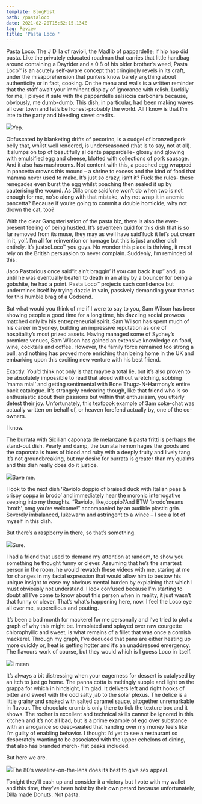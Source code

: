 ```yaml
---
template: BlogPost
path: /pastaloco
date: 2021-02-20T15:52:15.134Z
tag: Review
title: 'Pasta Loco '
---
```

<!--StartFragment-->

Pasta Loco. The J Dilla of ravioli, the Madlib of pappardelle; if hip hop did pasta. Like the privately educated roadman that carries that little handbag around containing a Dayrider and a 0.8 of his older brother’s weed, Pasta Loco™ is an acutely self-aware concept that cringingly revels in its craft, under the misapprehension that punters know barely anything about authenticity or in fact, cooking. On the menu and walls is a written reminder that the staff await your imminent display of ignorance with relish. Luckily for me, I played it safe with the pappardelle salsiccia carbonara because, obviously, me dumb-dumb. This dish, in particular, had been making waves all over town and let’s be honest-probably the world. All I know is that I’m late to the party and bleeding street credits.

![](https://lh5.googleusercontent.com/cBU8mbMeYcjiHwZAilet5AArBdMDNpLWukuBvsjdGAI7K1OUq7eqjDt5drlH88KaIWRbHUiDKU2QPn-4X-DlZepwGj7J8Juv7sBBrJ77fkfRnQZTpJ_FF2cC0QSCnO3FItyl9M3N)Yep.

Obfuscated by blanketing drifts of pecorino, is a cudgel of bronzed pork belly that, whilst well rendered, is underseasoned (that is to say, not at all). It slumps on top of beautifully al dente pappardelle- glossy and glowing with emulsified egg and cheese, blotted with collections of pork sausage. And it also has mushrooms. Not content with this, a poached egg wrapped in pancetta crowns this mound – a shrine to excess and the kind of food that mamma never used to make. It’s just *so* crazy, isn’t it? Fuck the rules- these renegades even burst the egg whilst poaching then sealed it up by cauterising the wound. As Dilla once said‘one won’t do when two is not enough for me, no’so along with that mistake, why not wrap it in anemic pancetta? Because if you’re going to commit a double homicide, why not drown the cat, too?

With the clear Gangsterisation of the pasta biz, there is also the ever-present feeling of being hustled. It’s seventeen quid for this dish that is so far removed from its muse, they may as well have said‘fuck it let’s put cream in it, yo!’. I’m all for reinvention or homage but this is just another dish entirely. It’s justsoLoco™ you guys. No wonder this place is thriving, it must rely on the British persuasion to never complain. Suddenly, I’m reminded of this:

Jaco Pastorious once said“it ain’t braggin’ if you can back it up” and, up until he was eventually beaten to death in an alley by a bouncer for being a gobshite, he had a point. Pasta Loco™ projects such confidence but undermines itself by trying dazzle in vain, passively demanding your thanks for this humble brag of a Godsend.

But what would you think of me if I were to say to you, Sam Wilson has been showing people a good time for a long time, his dazzling social prowess matched only by his entrepreneurial spirit. Sam Wilson has spent much of his career in Sydney, building an impressive reputation as one of hospitality’s most prized assets. Having managed some of Sydney’s premiere venues, Sam Wilson has gained an extensive knowledge on food, wine, cocktails and coffee. However, the family force remained too strong a pull, and nothing has proved more enriching than being home in the UK and embarking upon this exciting new venture with his best friend.

Exactly. You’d think not only is that maybe a total lie, but it’s also proven to be absolutely impossible to read that aloud without wretching, sobbing ‘mama mia!’ and getting sentimental with Bone Thugz-N-Harmony’s entire back catalogue. It’s strangely endearing though, like that friend who is so enthusiastic about their passions but within that enthusiasm, you utterly detest their joy. Unfortunately, this textbook example of 3am coke-chat was actually written on behalf of, or heaven forefend actually by, one of the co-owners.

I know.

The burrata with Sicilian caponata de melanzane & pasta fritti is perhaps the stand-out dish. Pearly and damp, the burrata hemorrhages the goods and the caponata is hues of blood and ruby with a deeply fruity and lively tang. It’s not groundbreaking, but my desire for burrata is greater than my qualms and this dish really does do it justice.

![](https://lh4.googleusercontent.com/FVWNvMcNaXdzzmNSVVQlNCxemV-E5n1Pxsw6GRkpihCml4nQ4rRm8YNC6gHyPWcwoY86w90zUAfixqa04ULFz5V7NHKQK_AkYO4qiwBHv6kkiv4F0Qw29H70dY0U8MsqztQfUeno)Save me.

I look to the next dish ‘Raviolo doppio of braised duck with Italian peas & crispy coppa in brodo’ and immediately hear the moronic interrogative seeping into my thoughts. “Raviolo, like,doppio?And BTW ‘brodo’means ‘broth’, omg you’re welcome!” accompanied by an audible plastic grin. Severely imbalanced, lukewarm and astringent to a wince – I see a lot of myself in this dish.

But there’s a raspberry in there, so that’s something.

![](https://lh4.googleusercontent.com/KZpx20yv0GmTRSn4sf-ol17lSHib6_9VncU_HBoEZV-SMduuVPZMmn9-CLygnVrKeurRfXgdGu36DGXqBta7eM2bg8szv4E3hfQG-_Xdt6HkivDLmH8V2V7gIjnNgl1mPCzOCkM0)Sure.

I had a friend that used to demand my attention at random, to show you something he thought funny or clever. Assuming that he’s the smartest person in the room, he would rewatch these videos with me, staring at me for changes in my facial expression that would allow him to bestow his unique insight to ease my obvious mental burden by explaining that which I must obviously not understand. I look confused because I’m starting to doubt all I’ve come to know about this person when in reality, it just wasn’t that funny or clever. That’s what’s happening here, now. I feel the Loco eye all over me, supercilious and pouting.

It’s been a bad month for mackerel for me personally and I’ve tried to plot a graph of why this might be. Immolated and splayed over raw courgette chlorophyllic and sweet, is what remains of a fillet that was once a cornish mackerel. Through my graph, I’ve deduced that pans are either heating up more quickly or, heat is getting hotter and it’s an unaddressed emergency. The flavours work of course, but they would which is I guess Loco in itself.

![](https://lh3.googleusercontent.com/dpNyFyE8irUvc3jlfrejOU-V0_NOHOW1Dszmh3SuPEeJFZoXeXbDzBPPnTJ5b8IuA5IL24V9og6ewkH4nOjzWUuXEqaypKRrbgY08dVDAIUqn2TkX0D1RAlY_fv9Y7VhjDo87pRM)I mean

It’s always a bit distressing when your eagerness for dessert is catalysed by an itch to just go home. The panna cotta is meltingly supple and light on the grappa for which in hindsight, I’m glad. It delivers left and right hooks of bitter and sweet with the odd salty jab to the solar plexus. The delice is a little grainy and snaked with salted caramel sauce, altogether unremarkable in flavour. The chocolate crumb is only there to tick the texture box and it shows. The rocher is excellent and technical skills cannot be ignored in this kitchen and it’s not all bad, but is a prime example of ego over substance with an arrogance so deep-seated that handing over my money feels like I’m guilty of enabling behavior. I thought I’d yet to see a restaurant so desperately wanting to be associated with the upper echelons of dining, that also has branded merch- flat peaks included.

But here we are.

![](https://lh6.googleusercontent.com/6UWR2bKi3EKV6GgFJ6eazWcp1GVEwUoXh2nq_ZSZ6Ql9PmUTguXR8sMo9wv6n6Eju-7h-CmevUM5dFNA6aBN1Yi7htJOBb4LlvkctR5RthSzwYwUzBl_zGa8690l-z-DA7llodHZ)The 80’s vaseline-on-the-lens does its best to give sex appeal.

Tonight they’ll cash up and consider it a victory but I vote with my wallet and this time, they’ve been hoist by their own petard because unfortunately, Dilla made Donuts. Not pasta.

<!--EndFragment-->
